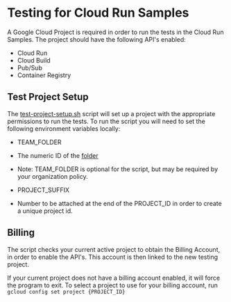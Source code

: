 # Testing for Cloud Run Samples

A Google Cloud Project is required in order to run the tests in the Cloud Run Samples. The project should have the following API's enabled:

* Cloud Run
* Cloud Build
* Pub/Sub
* Container Registry

## Test Project Setup

The [test-project-setup.sh](./test-project-setup.sh) script will set up a project with the appropriate permissions to run the tests.  To run the script you will need to set the following environment variables locally:

* TEAM_FOLDER
 * The numeric ID of the [folder](https://cloud.google.com/sdk/gcloud/reference/projects/create#--folder)
 * Note: TEAM_FOLDER is optional for the script, but may be required by your organization policy.

* PROJECT_SUFFIX
 * Number to be attached at the end of the PROJECT_ID in order to create a unique project id. 

## Billing

The script checks your current active project to obtain the Billing Account, in order to enable the API's.  This account is then linked to the new testing project.

If your current project does not have a billing account enabled, it will force the program to exit. To select a project to use for your billing account, run ` gcloud config set project {PROJECT_ID}`


